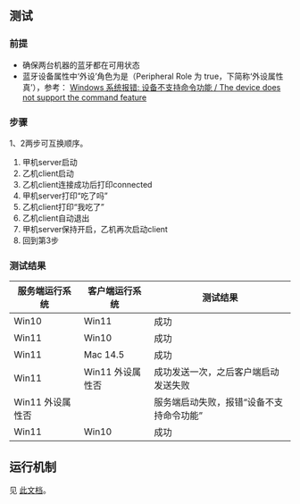 ## 测试

### 前提

- 确保两台机器的蓝牙都在可用状态
- 蓝牙设备属性中‘外设’角色为是（Peripheral Role 为 true，下简称‘外设属性真’），参考： [Windows 系统报错: 设备不支持命令功能 / The device does not support the command feature](https://learn.microsoft.com/en-us/answers/questions/1504974/cause-of-system-exception-the-device-does-not-supp)

### 步骤

1、2两步可互换顺序。

1. 甲机server启动
2. 乙机client启动
3. 乙机client连接成功后打印connected
4. 甲机server打印“吃了吗”
5. 乙机client打印“我吃了”
6. 乙机client自动退出
7. 甲机server保持开启，乙机再次启动client
8. 回到第3步

### 测试结果

| 服务端运行系统 | 客户端运行系统 | 测试结果 |
|-------------------|----------|-------|
| Win10 | Win11 | 成功 |
| Win11 | Win10 | 成功 |
| Win11 | Mac 14.5 | 成功 |
| Win11 | Win11 外设属性否 | 成功发送一次，之后客户端启动发送失败 |
| Win11 外设属性否 | | 服务端启动失败，报错“设备不支持命令功能” |
| Win11 | Win10 | 成功 |

## 运行机制

见 [此文档](运行机制/README.md)。